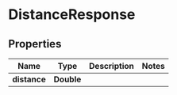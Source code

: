 
# DistanceResponse

## Properties
Name | Type | Description | Notes
------------ | ------------- | ------------- | -------------
**distance** | **Double** |  | 



